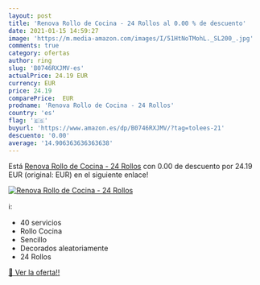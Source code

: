 ```yaml
---
layout: post
title: 'Renova Rollo de Cocina - 24 Rollos al 0.00 % de descuento'
date: 2021-01-15 14:59:27
image: 'https://m.media-amazon.com/images/I/51HtNoTMohL._SL200_.jpg'
comments: true
category: ofertas
author: ring
slug: 'B0746RXJMV-es'
actualPrice: 24.19 EUR
currency: EUR
price: 24.19
comparePrice:  EUR
prodname: 'Renova Rollo de Cocina - 24 Rollos'
country: 'es'
flag: '🇪🇸'
buyurl: 'https://www.amazon.es/dp/B0746RXJMV/?tag=tolees-21'
descuento: '0.00'
average: '14.906363636363638'
---
```


Está [Renova Rollo de Cocina - 24 Rollos](https://www.amazon.es/dp/B0746RXJMV/?tag=tolees-21) con 0.00 de descuento por 24.19 EUR (original:  EUR) en el siguiente enlace!

[![Renova Rollo de Cocina - 24 Rollos](https://m.media-amazon.com/images/I/51HtNoTMohL._SL200_.jpg)](https://www.amazon.es/dp/B0746RXJMV/?tag=tolees-21)

ℹ️:

- 40 servicios
- Rollo Cocina
- Sencillo
- Decorados aleatoriamente
- 24 Rollos

[🛒 Ver la oferta!!](https://www.amazon.es/dp/B0746RXJMV/?tag=tolees-21)
